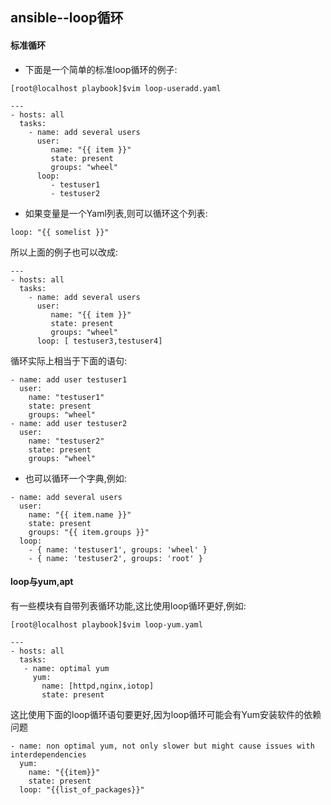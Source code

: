 ## ansible--loop循环

#### 标准循环

* 下面是一个简单的标准loop循环的例子:

```
[root@localhost playbook]$vim loop-useradd.yaml

---
- hosts: all
  tasks:
    - name: add several users
      user:
         name: "{{ item }}"
         state: present
         groups: "wheel"
      loop:
         - testuser1
         - testuser2
```

* 如果变量是一个Yaml列表,则可以循环这个列表:

```
loop: "{{ somelist }}"
```

所以上面的例子也可以改成:

```
---
- hosts: all
  tasks:
    - name: add several users
      user:
         name: "{{ item }}"
         state: present
         groups: "wheel"
      loop: [ testuser3,testuser4]

```

循环实际上相当于下面的语句:

```
- name: add user testuser1
  user:
    name: "testuser1"
    state: present
    groups: "wheel"
- name: add user testuser2
  user:
    name: "testuser2"
    state: present
    groups: "wheel"
```



* 也可以循环一个字典,例如:

```
- name: add several users
  user:
    name: "{{ item.name }}"
    state: present
    groups: "{{ item.groups }}"
  loop:
    - { name: 'testuser1', groups: 'wheel' }
    - { name: 'testuser2', groups: 'root' }
```











#### loop与yum,apt

有一些模块有自带列表循环功能,这比使用loop循环更好,例如:

```
[root@localhost playbook]$vim loop-yum.yaml

---
- hosts: all
  tasks:
   - name: optimal yum
     yum:
       name: [httpd,nginx,iotop]
       state: present
```

这比使用下面的loop循环语句要更好,因为loop循环可能会有Yum安装软件的依赖问题

```
- name: non optimal yum, not only slower but might cause issues with interdependencies
  yum:
    name: "{{item}}"
    state: present
  loop: "{{list_of_packages}}"
```


